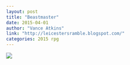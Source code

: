 ```yaml
---
layout: post
title: "Beastmaster"
date: 2015-04-01
author: "Vance Atkins"
link: "http://leicestersramble.blogspot.com/"
categories: 2015 rpg
---
```

![]({{site.url}}/2015images/Beastmaster.jpg)
